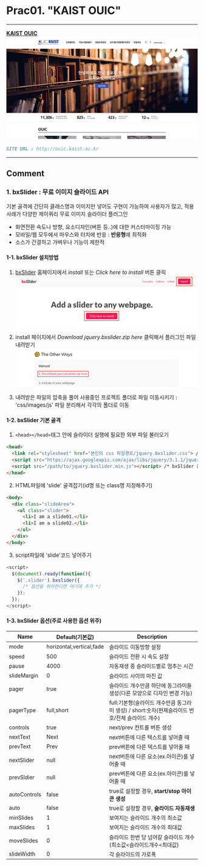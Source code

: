 # Prac01. "KAIST OUIC"

---

**[KAIST OUIC](/ouic/ouic.html)**
![KAIST OUIC](/mainVisual/prac01_img.jpg)
```markdown
SITE URL : http://ouic.kaist.ac.kr
```

---

## Comment

### 1. bxSlider : 무료 이미지 슬라이드 API
기본 골격에 간단히 클래스명과 이미지만 넣어도 구현이 가능하여 사용자가 많고, 적용사례가 다양한 제이쿼리 무료 이미지 슬라이더 플러그인
* 화면전환 속도나 방향, 요소디자인(버튼 등..)에  대한 커스터마이징 가능
* 모바일/웹 모두에서 마우스와 터치에 반응 : **반응형**에 최적화 
* 소스가 간결하고 가벼우나 기능이 제한적

#### 1-1. bxSlider 설치방법
1. [bxSlider](http://bxslider.com/) 홈페이지에서 *install* 또는 *Click here to install* 버튼 클릭  
![bxSlider_click](/comment/prac01/comment01.jpg)

2. install 페이지에서 *Download jquery.bxslider.zip here* 클릭해서 플러그인 파일 내려받기  
![bxSlider_download](/comment/prac01/comment02.jpg)

3. 내려받은 파일의 압축을 풀어 사용중인 프로젝트 폴더로 파일 이동시키기 : 'css/images/js' 파일 분리해서 각각의 폴더로 이동  

#### 1-2. bxSlider 기본 골격
1. `<head></head>`태그 안에 슬라이더 실행에 필요한 외부 파일 불러오기  
```html
<head>
  <link rel="stylesheet" href="본인의 css 파일경로/jquery.bxslider.css"> /* 슬라이더 스타일시트 */
  <script src="https://ajax.googleapis.com/ajax/libs/jquery/3.1.1/jquery.min.js"></script> /* 최신버전 확인하기 */
  <script src="/path/to/jquery.bxslider.min.js"></script> /* bxSlider 본체 */
</head>
```  
2. HTML파일에 'slide' 골격잡기(id명 또는 class명 지정해주기)  
```html
<body>
  <div class="slideArea">
    <ul class="slider">
      <li>I am a slide01.</li>
      <li>I am a slide02.</li>
    </ul>
  </div>
</body>
```  
3. script파일에 'slide'코드 넣어주기  
```javascript
<script>
  $(document).ready(function(){
    $('.slider').bxslider({
      /* 옵션을 줘야한다면 여기에 추가 */
    });
  });
</script>
```  

#### 1-3. bxSlider 옵션(주로 사용한 옵션 위주)  
| Name | Default(기본값) | Description |  
|------|-----------------|-------------|  
| mode | horizontal,vertical,fade | 슬라이드 이동방향 설정 |  
| speed | 500 | 슬라이드 전환 시 속도 설정 |  
| pause | 4000 | 자동재생 중 슬라이드별로 멈추는 시간 |  
| slideMargin | 0 | 슬라이드 사이의 마진 값 |  
| pager | true | 슬라이드 개수만큼 하단에 동그라미들 생성(다른 모양으로 디자인 변경 가능) |  
| pagerType | full,short | full:기본형(슬라이드 개수만큼 동그라미 생성) / short:숫자(현재슬라이드 번호/전체 슬라이드 개수) |  
| controls | true | next/prev 컨트롤 버튼 생성 |  
| nextText | Next | next버튼에 다른 텍스트를 넣어줄 때 |  
| prevText | Prev | prev버튼에 다른 텍스트를 넣어줄 때 |  
| nextSlider | null | next버튼에 다른 요소(ex.아이콘)를 넣어줄 때 |  
| prevSldier | null | prev버튼에 다른 요소(ex.아이콘)를 넣어줄 때 |  
| autoControls | false | true로 설정할 경우, **start/stop 아이콘 생성** |  
| auto | false | true로 설정할 경우, **슬라이드 자동재생** |  
| minSlides | 1 | 보여지는 슬라이드 개수의 최소값 |  
| maxSlides | 1 | 보여지는 슬라이드 개수의 최대값 |  
| moveSlides | 0 | 슬라이드 한번 당 넘어갈 슬라이드 개수(최소값<슬라이드개수<최대값) |  
| slideWidth | 0 | 각 슬라이드의 가로폭 |  